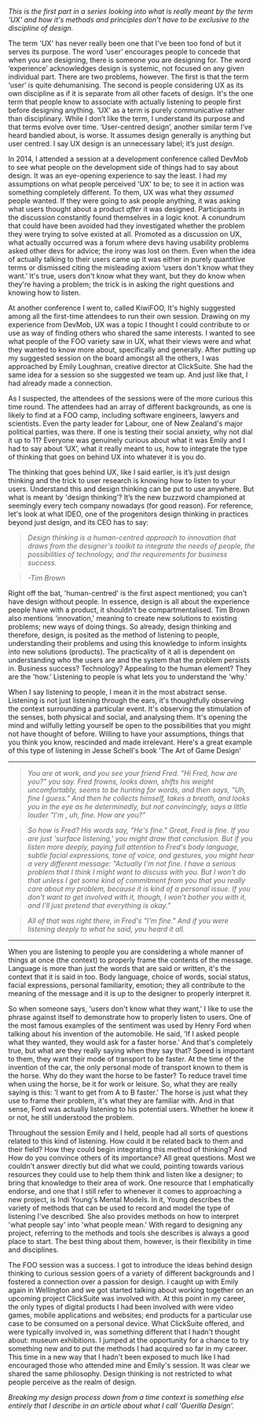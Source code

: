 *This is the first part in a series looking into what is really meant by the term 'UX' and how it's methods and principles don't have to be exclusive to the discipline of design.*

The term 'UX' has never really been one that I've been too fond of but it serves its purpose. The word ‘user’ encourages people to concede that when you are designing, there is someone you are designing for. The word ‘experience’ acknowledges design is systemic, not focused on any given individual part. There are two problems, however. The first is that the term ‘user’ is quite dehumanising. The second is people considering UX as its own discipline as if it is separate from all other facets of design. It's the one term that people know to associate with actually listening to people first before designing anything. ‘UX’ as a term is purely communicative rather than disciplinary. While I don’t like the term, I understand its purpose and that terms evolve over time. ‘User-centred design’, another similar term I’ve heard bandied about, is worse. It assumes design generally is anything but user centred. I say UX design is an unnecessary label; it’s just *design*.

In 2014, I attended a session at a development conference called DevMob to see what people on the development side of things had to say about design. It was an eye-opening experience to say the least. I had my assumptions on what people perceived 'UX' to be; to see it in action was something completely different. To them, UX was what they *assumed* people wanted. If they were going to ask people anything, it was asking what users thought about a product *after* it was designed. Participants in the discussion constantly found themselves in a logic knot. A conundrum that could have been avoided had they investigated whether the problem they were trying to solve existed at all. Promoted as a discussion on UX, what actually occurred was a forum where devs having usability problems asked other devs for advice; the irony was lost on them. Even when the idea of actually talking to their users came up it was either in purely quantitive terms or dismissed citing the misleading axiom ‘users don't know what they want.’ It's true, users don't know what they want, but they do know when they're having a problem; the trick is in asking the right questions and knowing how to listen.

At another conference I went to, called KiwiFOO, It's highly suggested among all the first-time attendees to run their own session. Drawing on my experience from DevMob, UX was a topic I thought I could contribute to or use as way of finding others who shared the same interests. I wanted to see what people of the FOO variety saw in UX, what their views were and what they wanted to know more about, specifically and generally. After putting up my suggested session on the board amongst all the others, I was approached by Emily Loughnan, creative director at ClickSuite. She had the same idea for a session so she suggested we team up. And just like that, I had already made a connection.

As I suspected, the attendees of the sessions were of the more curious this time round. The attendees had an array of different backgrounds, as one is likely to find at a FOO camp, including software engineers, lawyers and scientists. Even the party leader for Labour, one of New Zealand's major political parties, was there. If one is testing their social anxiety, why not dial it up to 11? Everyone was genuinely curious about what it was Emily and I had to say about ‘UX’, what it really meant to us, how to integrate the type of thinking that goes on behind UX into whatever it is you do.

The thinking that goes behind UX, like I said earlier, is it’s just design thinking and the trick to user research is knowing how to listen to your users. Understand this and design thinking can be put to use anywhere. But what is meant by 'design thinking’? It’s the new buzzword championed at seemingly every tech company nowadays (for good reason). For reference, let's look at what IDEO, one of the progenitors design thinking in practices beyond just design, and its CEO has to say:

> *Design thinking is a human-centred approach to innovation that draws from the designer's toolkit to integrate the needs of people, the possibilities of technology, and the requirements for business success.*

> *-Tim Brown*

Right off the bat, 'human-centred' is the first aspect mentioned; you can't have design without people. In essence, design is all about the experience people have with a product, it shouldn't be compartmentalised. Tim Brown also mentions 'innovation,' meaning to create new solutions to existing problems; new ways of doing things. So already, design thinking and therefore, design, is posited as the method of listening to people, understanding their problems and using this knowledge to inform insights into new solutions (products). The practicality of it all is dependent on understanding who the users are and the system that the problem persists in. Business success? Technology? Appealing to the human element? They are the 'how.’ Listening to people is what lets you to understand the 'why.'

When I say listening to people, I mean it in the most abstract sense. Listening is not just listening through the ears, it's thoughtfully observing the context surrounding a particular event. It's observing the stimulation of the senses, both physical and social, and analysing them. It's opening the mind and wilfully letting yourself be open to the possibilities that you might not have thought of before. Willing to have your assumptions, things that you think you know, rescinded and made irrelevant. Here's a great example of this type of listening in Jesse Schell's book 'The Art of Game Design'

___

> *You are at work, and you see your friend Fred. "Hi Fred, how are you?" you say. Fred frowns, looks down, shifts his weight uncomfortably, seems to be hunting for words, and then says, "Uh, fine I guess." And then he collects himself, takes a breath, and looks you in the eye as he determinedly, but not convincingly, says a little louder "I'm , uh, fine. How are you?”*

> *So how is Fred? His words say, "He's fine." Great, Fred is fine. If you are just 'surface listening,' you might draw that conclusion. But if you listen more deeply, paying full attention to Fred's body language, subtle facial expressions, tone of voice, and gestures, you might hear a very different message: "Actually I'm not fine. I have a serious problem that I think I might want to discuss with you. But I won't do that unless I get some kind of commitment from you that you really care about my problem, because it is kind of a personal issue. If you don't want to get involved with it, though, I won't bother you with it, and I'll just pretend that everything is okay.”*

> *All of that was right there, in Fred's "I'm fine." And if you were listening deeply to what he said, you heard it all.*

___

When you are listening to people you are considering a whole manner of things at once (the context) to properly frame the contents of the message. Language is more than just the words that are said or written, it's the context that it is said in too. Body language, choice of words, social status, facial expressions, personal familiarity, emotion; they all contribute to the meaning of the message and it is up to the designer to properly interpret it.

So when someone says, 'users don't know what they want,' I like to use the phrase against itself to demonstrate how to properly listen to users. One of the most famous examples of the sentiment was used by Henry Ford when talking about his invention of the automobile. He said, ’If I asked people what they wanted, they would ask for a faster horse.' And that's completely true, but what are they really saying when they say that? Speed is important to them, they want their mode of transport to be faster. At the time of the invention of the car, the only personal mode of transport known to them is the horse. Why do they want the horse to be faster? To reduce travel time when using the horse, be it for work or leisure. So, what they are really saying is this: 'I want to get from A to B faster.' The horse is just what they use to frame their problem, it's what they are familiar with. And in that sense, Ford was actually listening to his potential users. Whether he knew it or not, he still understood the problem.

Throughout the session Emily and I held, people had all sorts of questions related to this kind of listening. How could it be related back to them and their field? How they could begin integrating this method of thinking? And How do you convince others of its importance? All great questions. Most we couldn't answer directly but did what we could, pointing towards various resources they could use to help them think and listen like a designer; to bring that knowledge to their area of work. One resource that I emphatically endorse, and one that I still refer to whenever it comes to approaching a new project, is Indi Young's Mental Models. In it, Young describes the variety of methods that can be used to record and model the type of listening I've described. She also provides methods on how to interpret 'what people say' into 'what people mean.' With regard to designing any project, referring to the methods and tools she describes is always a good place to start. The best thing about them, however, is their flexibility in time and disciplines.

The FOO session was a success. I got to introduce the ideas behind design thinking to curious session goers of a variety of different backgrounds and I fostered a connection over a passion for design. I caught up with Emily again in Wellington and we got started talking about working together on an upcoming project ClickSuite was involved with. At this point in my career, the only types of digital products I had been involved with were video games, mobile applications and websites; end products for a particular use case to be consumed on a personal device. What ClickSuite offered, and were typically involved in, was something different that I hadn't thought about: museum exhibitions. I jumped at the opportunity for a chance to try something new and to put the methods I had acquired so far in my career. This time in a new way that I hadn't been exposed to much like I had encouraged those who attended mine and Emily's session. It was clear we shared the same philosophy. Design thinking is not restricted to what people perceive as the realm of design.

*Breaking my design process down from a time context is something else entirely that I describe in an article about what I call 'Guerilla Design’.*
